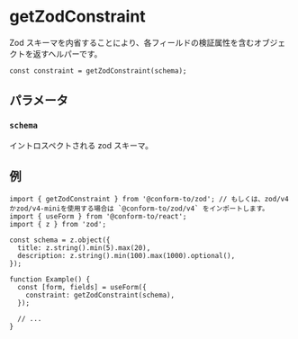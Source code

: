 # getZodConstraint

Zod スキーマを内省することにより、各フィールドの検証属性を含むオブジェクトを返すヘルパーです。

```tsx
const constraint = getZodConstraint(schema);
```

## パラメータ

### `schema`

イントロスペクトされる zod スキーマ。

## 例

```tsx
import { getZodConstraint } from '@conform-to/zod'; // もしくは、zod/v4かzod/v4-miniを使用する場合は `@conform-to/zod/v4` をインポートします。
import { useForm } from '@conform-to/react';
import { z } from 'zod';

const schema = z.object({
  title: z.string().min(5).max(20),
  description: z.string().min(100).max(1000).optional(),
});

function Example() {
  const [form, fields] = useForm({
    constraint: getZodConstraint(schema),
  });

  // ...
}
```

